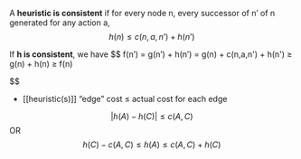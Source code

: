 A **heuristic is consistent** if for every node n, every successor of n’ of n generated for any action a,
$$ h(n) ≤ c(n,a,n’) + h(n’) $$

If **h is consistent**, we have
$$ f(n’) = g(n’) + h(n’) = g(n) + c(n,a,n') + h(n') ≥ g(n) + h(n) ≥ f(n)

$$

- [[heuristic(s)]] “edge” cost ≤ actual cost for each edge

$$ |h(A) - h(C)|≤c(A,C) $$
OR
$$ h(C) - c(A,C) ≤ h(A) ≤ c(A,C) + h(C) $$